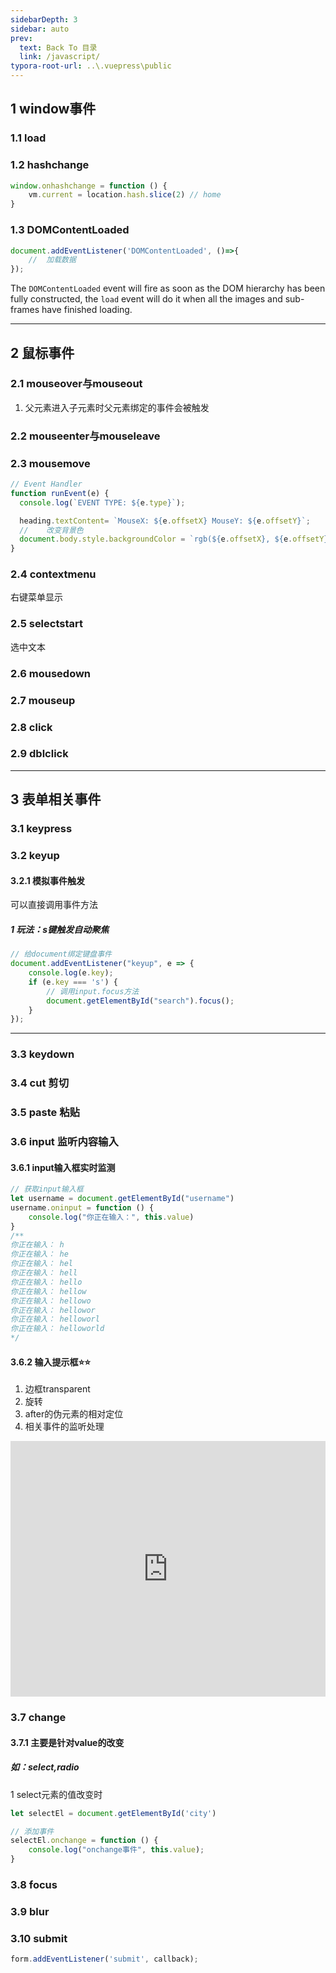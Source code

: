 ```yaml
---
sidebarDepth: 3
sidebar: auto
prev:
  text: Back To 目录
  link: /javascript/
typora-root-url: ..\.vuepress\public
---
```


## 1 window事件



### 1.1 load

### 1.2 hashchange

```js
window.onhashchange = function () {
    vm.current = location.hash.slice(2) // home
}
```

### 1.3 DOMContentLoaded

```js
document.addEventListener('DOMContentLoaded', ()=>{
	//	加载数据
});
```



The `DOMContentLoaded` event will fire as soon as the DOM hierarchy has been fully constructed, the `load` event will do it when all the images and sub-frames have finished loading.

-----------



## 2 鼠标事件

### 2.1  mouseover与mouseout

1. 父元素进入子元素时父元素绑定的事件会被触发

### 2.2 mouseenter与mouseleave

### 2.3 mousemove

```js
// Event Handler
function runEvent(e) {
  console.log(`EVENT TYPE: ${e.type}`);

  heading.textContent= `MouseX: ${e.offsetX} MouseY: ${e.offsetY}`;
  //	改变背景色	
  document.body.style.backgroundColor = `rgb(${e.offsetX}, ${e.offsetY}, 40)`;
}
```



### 2.4 contextmenu 

右键菜单显示

### 2.5 selectstart 

选中文本



### 2.6 mousedown

### 2.7 mouseup

### 2.8 click

### 2.9 dblclick



------------



## 3 表单相关事件

### 3.1 keypress

### 3.2 keyup

#### 3.2.1 模拟事件触发

可以直接调用事件方法

##### 1 玩法：s键触发自动聚焦

```js
// 给document绑定键盘事件
document.addEventListener("keyup", e => {
    console.log(e.key);
    if (e.key === 's') {
        // 调用input.focus方法 
        document.getElementById("search").focus();
    }
});
```

------------



### 3.3 keydown

### 3.4 cut 剪切

### 3.5 paste 粘贴

### 3.6 input 监听内容输入

#### 3.6.1 input输入框实时监测

```js
// 获取input输入框
let username = document.getElementById("username")
username.oninput = function () {
    console.log("你正在输入：", this.value)
}
/**
你正在输入： h
你正在输入： he
你正在输入： hel
你正在输入： hell
你正在输入： hello
你正在输入： hellow
你正在输入： hellowo
你正在输入： hellowor
你正在输入： helloworl
你正在输入： helloworld
*/
```



#### 3.6.2 输入提示框⭐⭐

1. 边框transparent
2. 旋转
3. after的伪元素的相对定位
4. 相关事件的监听处理

<iframe height="409" style="width: 100%;" scrolling="no" title="Input Arrow prompt" src="https://codepen.io/Q10Viking/embed/RwRaRvR?height=409&theme-id=dark&default-tab=css,result" frameborder="no" loading="lazy" allowtransparency="true" allowfullscreen="true">
  See the Pen <a href='https://codepen.io/Q10Viking/pen/RwRaRvR'>Input Arrow prompt</a> by 黄壮壮
  (<a href='https://codepen.io/Q10Viking'>@Q10Viking</a>) on <a href='https://codepen.io'>CodePen</a>.
</iframe>




### 3.7 change

#### 3.7.1 主要是针对value的改变

##### 如：select,radio

1 select元素的值改变时

```javascript
let selectEl = document.getElementById('city')

// 添加事件
selectEl.onchange = function () {
    console.log("onchange事件", this.value);
}
```


### 3.8 focus

### 3.9 blur

### 3.10 submit

```js
form.addEventListener('submit', callback);
```

